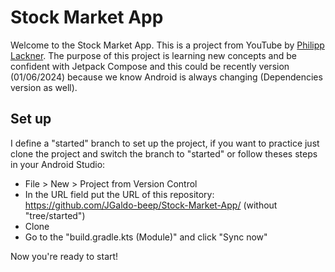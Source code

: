 # Stock Market App
Welcome to the Stock Market App. This is a project from YouTube by [Philipp Lackner](https://www.youtube.com/@PhilippLackner).
The purpose of this project is learning new concepts and be confident with Jetpack Compose and this could be recently version (01/06/2024) because we know Android is always changing (Dependencies version as well).

## Set up
I define a "started" branch to set up the project, if you want to practice just clone the project and switch the branch to "started" or follow theses steps in your Android Studio:

- File > New > Project from Version Control
- In the URL field put the URL of this repository: https://github.com/JGaldo-beep/Stock-Market-App/ (without "tree/started") 
- Clone
- Go to the "build.gradle.kts (Module)" and click "Sync now"

Now you're ready to start!
